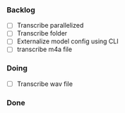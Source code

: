 
### Backlog

- [ ] Transcribe parallelized  
- [ ] Transcribe folder  
- [ ] Externalize model config using CLI  
- [ ] transcribe m4a file  

### Doing

- [ ] Transcribe wav file  

### Done


